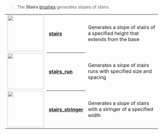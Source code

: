 > The **Stairs** [brushes](Brush-Shaders) generates slopes of stairs.

<!-- LIST stairs 120 -->
<table>
	<tr>
		<td valign="center" align="left"><a href="stairs"><img width="120" src="https://s3.amazonaws.com/misc.lachlanmcdonald.com/magicavoxel-shaders/icons1/stairs.png?cache=1594379674" alt=""></a></td>
		<th valign="center" align="left"><a href="stairs">stairs</a></th>
		<td valign="center">Generates a slope of stairs of a specified height that extends from the base</td>
	</tr>
	<tr>
		<td valign="center" align="left"><a href="stairs_run"><img width="120" src="https://s3.amazonaws.com/misc.lachlanmcdonald.com/magicavoxel-shaders/icons1/stairs_runs.png?cache=1594379674" alt=""></a></td>
		<th valign="center" align="left"><a href="stairs_run">stairs_run</a></th>
		<td valign="center">Generates a slope of stairs runs with specified size and spacing</td>
	</tr>
	<tr>
		<td valign="center" align="left"><a href="stairs_stringer"><img width="120" src="https://s3.amazonaws.com/misc.lachlanmcdonald.com/magicavoxel-shaders/icons1/stairs_stringer.png?cache=1594379674" alt=""></a></td>
		<th valign="center" align="left"><a href="stairs_stringer">stairs_stringer</a></th>
		<td valign="center">Generates a slope of stairs with a stringer of a specified width</td>
	</tr>
</table>
<!-- END -->

